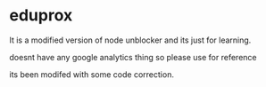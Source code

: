 # eduprox
It is a modified version of node unblocker and its just for learning.

doesnt have any google analytics thing so please use for reference

its been modifed with some code correction.
